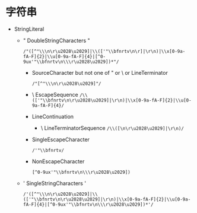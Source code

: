 # 字符串

- StringLiteral

  - " DoubleStringCharacters "

    `/"([^"\\\n\r\u2028\u2029]|\\(['"\\bfnrtv\n\r]|\r\n)|\\x[0-9a-fA-F]{2}|\\u[0-9a-fA-F]{4}|[^0-9ux'"\\bfnrtv\n\\\r\u2028\u2029])*"/`

    - SourceCharacter but not one of " or \ or LineTerminator

      `/"[^"\\\n\r\u2028\u2029]"/`

    - \ EscapeSequence
      `/\\(['"\\bfnrtv\n\r\u2028\u2029]|\r\n)|\\x[0-9a-fA-F]{2}|\\u[0-9a-fA-F]{4}/`
    - LineContinuation
      - \ LineTerminatorSequence
        `/\\([\n\r\u2028\u2029]|\r\n)/`
    - SingleEscapeCharacter

      `/'"\\bfnrtv/`

    - NonEscapeCharacter

      `[^0-9ux'"\\bfnrtv\n\\\r\u2028\u2029])`

  - ' SingleStringCharacters '

    `/'([^"\\\n\r\u2028\u2029]|\\(['"\\bfnrtv\n\r\u2028\u2029]|\r\n)|\\x[0-9a-fA-F]{2}|\\u[0-9a-fA-F]{4}|[^0-9ux'"\\bfnrtv\n\\\r\u2028\u2029])*'/`
